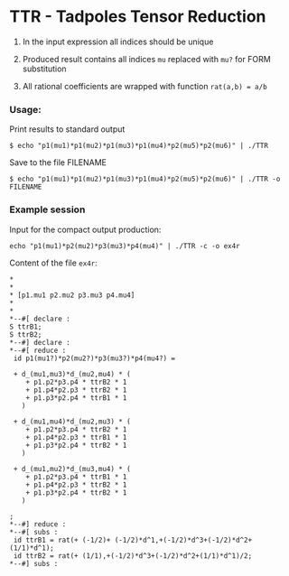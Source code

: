# TTR - Tadpoles Tensor Reduction


1. In the input expression all indices should be unique

2. Produced result contains all indices `mu` replaced with `mu?` for FORM substitution

3. All rational coefficients are wrapped with function `rat(a,b) = a/b`

### Usage:

Print results to standard output

```
$ echo "p1(mu1)*p1(mu2)*p1(mu3)*p1(mu4)*p2(mu5)*p2(mu6)" | ./TTR
```


Save to the file FILENAME

```
$ echo "p1(mu1)*p1(mu2)*p1(mu3)*p1(mu4)*p2(mu5)*p2(mu6)" | ./TTR -o FILENAME
```

### Example session

Input for the compact output production:

```
echo "p1(mu1)*p2(mu2)*p3(mu3)*p4(mu4)" | ./TTR -c -o ex4r
```

Content of the file `ex4r`:

```
* 
* 
* [p1.mu1 p2.mu2 p3.mu3 p4.mu4]
* 
* 
*--#[ declare :
S ttrB1;
S ttrB2;
*--#] declare :
*--#[ reduce :
 id p1(mu1?)*p2(mu2?)*p3(mu3?)*p4(mu4?) = 

 + d_(mu1,mu3)*d_(mu2,mu4) * (
	+ p1.p2*p3.p4 * ttrB2 * 1
	+ p1.p4*p2.p3 * ttrB2 * 1
	+ p1.p3*p2.p4 * ttrB1 * 1
   )

 + d_(mu1,mu4)*d_(mu2,mu3) * (
	+ p1.p2*p3.p4 * ttrB2 * 1
	+ p1.p4*p2.p3 * ttrB1 * 1
	+ p1.p3*p2.p4 * ttrB2 * 1
   )

 + d_(mu1,mu2)*d_(mu3,mu4) * (
	+ p1.p2*p3.p4 * ttrB1 * 1
	+ p1.p4*p2.p3 * ttrB2 * 1
	+ p1.p3*p2.p4 * ttrB2 * 1
   )

;
*--#] reduce :
*--#[ subs :
 id ttrB1 = rat(+ (-1/2)+ (-1/2)*d^1,+(-1/2)*d^3+(-1/2)*d^2+(1/1)*d^1);
 id ttrB2 = rat(+ (1/1),+(-1/2)*d^3+(-1/2)*d^2+(1/1)*d^1)/2;
*--#] subs :
```
